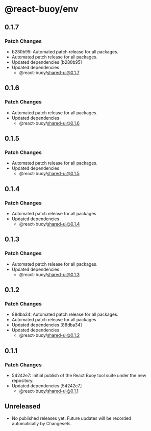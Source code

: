 # @react-buoy/env

## 0.1.7

### Patch Changes

- b280b95: Automated patch release for all packages.
- Automated patch release for all packages.
- Updated dependencies [b280b95]
- Updated dependencies
  - @react-buoy/shared-ui@0.1.7

## 0.1.6

### Patch Changes

- Automated patch release for all packages.
- Updated dependencies
  - @react-buoy/shared-ui@0.1.6

## 0.1.5

### Patch Changes

- Automated patch release for all packages.
- Updated dependencies
  - @react-buoy/shared-ui@0.1.5

## 0.1.4

### Patch Changes

- Automated patch release for all packages.
- Updated dependencies
  - @react-buoy/shared-ui@0.1.4

## 0.1.3

### Patch Changes

- Automated patch release for all packages.
- Updated dependencies
  - @react-buoy/shared-ui@0.1.3

## 0.1.2

### Patch Changes

- 88dba34: Automated patch release for all packages.
- Automated patch release for all packages.
- Updated dependencies [88dba34]
- Updated dependencies
  - @react-buoy/shared-ui@0.1.2

## 0.1.1

### Patch Changes

- 54242e7: Initial publish of the React Buoy tool suite under the new repository.
- Updated dependencies [54242e7]
  - @react-buoy/shared-ui@0.1.1

## Unreleased

- No published releases yet. Future updates will be recorded automatically by Changesets.
